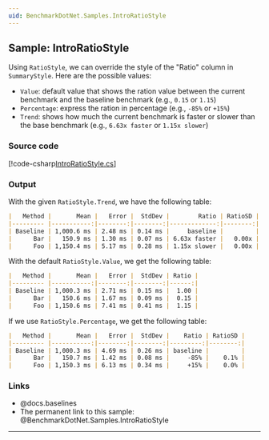 ```yaml
---
uid: BenchmarkDotNet.Samples.IntroRatioStyle
---
```


## Sample: IntroRatioStyle

Using `RatioStyle`, we can override the style of the "Ratio" column in `SummaryStyle`.
Here are the possible values:

* `Value`: default value that shows the ration value between the current benchmark and the baseline benchmark (e.g., `0.15` or `1.15`)
* `Percentage`: express the ration in percentage (e.g., `-85%` or `+15%`)
* `Trend`: shows how much the current benchmark is faster or slower than the base benchmark (e.g., `6.63x faster` or `1.15x slower`)

### Source code

[!code-csharp[IntroRatioStyle.cs](../../../samples/BenchmarkDotNet.Samples/IntroRatioStyle.cs)]

### Output

With the given `RatioStyle.Trend`, we have the following table:

```markdown
|   Method |       Mean |   Error |  StdDev |        Ratio | RatioSD |
|--------- |-----------:|--------:|--------:|-------------:|--------:|
| Baseline | 1,000.6 ms | 2.48 ms | 0.14 ms |     baseline |         |
|      Bar |   150.9 ms | 1.30 ms | 0.07 ms | 6.63x faster |   0.00x |
|      Foo | 1,150.4 ms | 5.17 ms | 0.28 ms | 1.15x slower |   0.00x |
```

With the default `RatioStyle.Value`, we get the following table:

```markdown
|   Method |       Mean |   Error |  StdDev | Ratio |
|--------- |-----------:|--------:|--------:|------:|
| Baseline | 1,000.3 ms | 2.71 ms | 0.15 ms |  1.00 |
|      Bar |   150.6 ms | 1.67 ms | 0.09 ms |  0.15 |
|      Foo | 1,150.6 ms | 7.41 ms | 0.41 ms |  1.15 |
```

If we use `RatioStyle.Percentage`, we get the following table:

```markdown
|   Method |       Mean |   Error |  StdDev |    Ratio | RatioSD |
|--------- |-----------:|--------:|--------:|---------:|--------:|
| Baseline | 1,000.3 ms | 4.69 ms | 0.26 ms | baseline |         |
|      Bar |   150.7 ms | 1.42 ms | 0.08 ms |     -85% |    0.1% |
|      Foo | 1,150.3 ms | 6.13 ms | 0.34 ms |     +15% |    0.0% |
```

### Links

* @docs.baselines
* The permanent link to this sample: @BenchmarkDotNet.Samples.IntroRatioStyle

---
